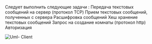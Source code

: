 Следует выполнить следующие задачи :
	Передача текстовых сообщений на сервер (протокол TCP)
	Прием текстовых сообщений, полученных с сервера
	Расшифровка сообщений
	Хеш хранение текстовых сообщений
	Запрос на создание комнаты (протокол http)
	Авторизация
	
![Uml- Client]("UML-Client.png")
